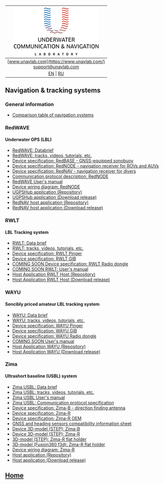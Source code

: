 
| ![logo](/documentation/sm_logo.png) |
| :---: |
| [www.unavlab.com](https://www.unavlab.com/) <br/> [support@unavlab.com](mailto:support@unavlab.com) |
| [EN](navigation_and_tracking_systems_en.md) \| [RU](navigation_and_tracking_systems_ru.md) |

## Navigation & tracking systems

### General information
* [Comparison table of navigation systems](navigation_systems_comparison_en.md)

### RedWAVE
#### Underwater GPS (LBL)
* [RedWAVE: Databrief](/documentation/EN/RedWAVE/RedWAVE_DataBrief_en.md)
* [RedWAVE: tracks, videos, tutorials, etc.](/documentation/EN/RedWAVE/media)
* [Device specification: RedBASE - GNSS-equipped sonobuoy](/documentation/EN/RedWAVE/RedBASE_Specification_en.md)
* [Device specification: RedNODE - navigation receiver for ROVs and AUVs](/documentation/EN/RedWAVE/RedNODE_Specification_en.md)
* [Device specification: RedNAV - navigation receiver for divers](/documentation/EN/RedWAVE/RedNAV_Specification_en.md)
* [Communication protocol description: RedNODE](/documentation/EN/RedWAVE/RedWAVE_Protocol_Specification_en.md)
* [RedWAVE User's manual](/documentation/EN/RedWAVE/RedWAVE_Users_Manual_en.md)
* [Device wiring diagram: RedNODE](/documentation/EN/RedWAVE/RedNODE_wiring_diagram_en.md)
* [UGPSHub application (Repository)](https://github.com/ucnl/UGPSHub)
* [UGPSHub application (Download release)](https://github.com/ucnl/UGPSHub/releases/download/1.0/UGPSHub.zip)
* [RedNAV host application (Repository)](https://github.com/ucnl/RedNavHost)
* [RedNAV host application (Download release)](https://github.com/ucnl/RedNavHost/releases/download/1.1/RedNAVHost.zip)

### RWLT
#### LBL Tracking system
* [RWLT: Data brief](/documentation/EN/RWLT/RWLT_DataBrief_en.md)
* [RWLT: tracks, videos, tutorials, etc.](/documentation/EN/RWLT/media.md)
* [Device specification: RWLT Pinger](/documentation/EN/RWLT/RWLT_Pinger_Specification_en.md)
* [Device specification: RWLT GIB](/documentation/EN/RWLT/RWLT_GIB_Specification_en.md)
* [COMING SOON Device specification: RWLT Radio dongle](/documentation/EN/RWLT/RWLT_RF_Dongle_Specification_en.md)
* [COMING SOON RWLT: User's manual]()
* [Host Application RWLT Host (Repository)](https://github.com/ucnl/RWLT_Host)
* [Host Application RWLT Host (Download release)](https://github.com/ucnl/RWLT_Host/releases/download/1.0/RWLT_Host.zip)

### WAYU
#### Sencibly priced amateur LBL tracking system
* [WAYU: Data brief](/documentation/EN/WAYU/WAYU_DataBrief_en.md)
* [WAYU: tracks, videos, tutorials, etc.](/documentation/EN/WAYU/media)
* [Device specification: WAYU Pinger](/documentation/EN/WAYU/WAYU_Pinger_Specification_en.md)
* [Device specification: WAYU GIB](/documentation/EN/WAYU/WAYU_GIB_Specification_en.md)
* [Device specification: WAYU Radio dongle](/documentation/EN/WAYU/WAYU_RF_Dongle_Specification_en.md)
* [COMING SOON User's manual]()
* [Host Application WAYU (Repository)](https://github.com/ucnl/WAYU)
* [Host Application WAYU (Download release)](https://github.com/ucnl/WAYU/releases/download/1.0/WAYU.zip)


### Zima
#### Ultrashort baseline (USBL) system
* [Zima USBL: Data brief](/documentation/EN/Zima/Zima_DataBrief_en.md)
* [Zima USBL: tracks, videos, tutorials, etc.](/documentation/EN/Zima/media)
* [Zima USBL User's manual](/documentation/EN/Zima/Zima_Users_manual_en.md)
* [Zima USBL: Communication protocol specification](/documentation/EN/Zima/Zima_Protocol_Specification_en.md)
* [Device specification: Zima-B - direction finding antenna](/documentation/EN/Zima/Zima_B_Specification_en.md)
* [Device specification: Zima-R](/documentation/EN/Zima/Zima_R_Specification_en.md)
* [Device specification: Zima-R OEM](/documentation/EN/Zima/Zima_R_OEM_Specification_en.md)
* [GNSS and heading sensors compatibility information sheet](/documentation/EN/Zima/Zima_GNSS_requirements_en.md)
* [Device 3D-model (STEP): Zima-B](/documentation/Zima_B_3D.step)
* [Device 3D-model (STEP): Zima-R](/documentation/Zima_R_3D.step)
* [3D-model (STEP): Zima-R flat holder](/documentation/ZIMA-R_holder_flat.step)
* [3D-model (Fusion360 f3d): Zima-R flat holder](/documentation/ZIMA-R_holder_flat.f3d)
* [Device wiring diagram: Zima-R](/documentation/EN/Zima/ZimaR_wiring_diagram_en.md)
* [Host application (Repository)](https://github.com/ucnl/ZHost)
* [Host application (Download release)](https://github.com/ucnl/ZHost/releases/download/1.3/ZHost.zip)


## [Home](README.md)
